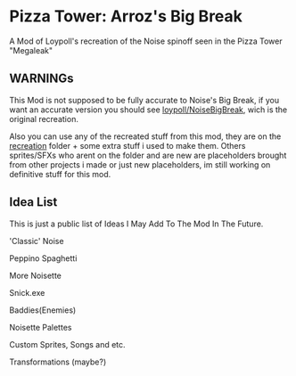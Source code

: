 # Pizza Tower: Arroz's Big Break
A Mod of Loypoll's recreation of the Noise spinoff seen in the Pizza Tower "Megaleak"

## WARNINGs
This Mod is not supposed to be fully accurate to Noise's Big Break, if you want an accurate version you should see [loypoll/NoiseBigBreak](https://github.com/loypoll/NoiseBigBreak), wich is the original recreation.

Also you can use any of the recreated stuff from this mod, they are on the [recreation](https://github.com/Nestomiau/ArrozBigBreak/tree/main/recreation) folder + some extra stuff i used to make them. Others sprites/SFXs who arent on the folder and are new are placeholders brought from other projects i made or just new placeholders, im still working on definitive stuff for this mod.

## Idea List
This is just a public list of Ideas I May Add To The Mod In The Future.

'Classic' Noise

Peppino Spaghetti

More Noisette

Snick.exe

Baddies(Enemies)

Noisette Palettes

Custom Sprites, Songs and etc.

Transformations (maybe?)
